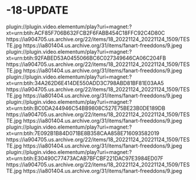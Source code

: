 # -18-UPDATE


<item>
<title>[COLOR silver][B]  SEXO  [/COLOR][/B][COLOR yellow]  18+ PUTORRENT  [B][/COLOR][/B]</title>
<link>plugin://plugin.video.elementum/play?uri=magnet:?xt=urn:btih:ACF85F706B632FCB2F6FABB454C18FFC92C4D80C</link>
<thumbnail>https://ia904705.us.archive.org/22/items/18_20221124_20221124_1509/TESTE.jpg</thumbnail>
<fanart>https://ia801404.us.archive.org/31/items/fanart-freeddons/9.jpeg</fanart>
<info></info>
</item>

<item>
<title>[COLOR silver][B] SEXO [/COLOR][/B][COLOR yellow]  18+ PUTORRENT  [B][/COLOR][/B]</title>
<link>plugin://plugin.video.elementum/play?uri=magnet:?xt=urn:btih:92FABED53A0455066BC6C027349646CA06C204FB</link>
<thumbnail>https://ia904705.us.archive.org/22/items/18_20221124_20221124_1509/TESTE.jpg</thumbnail>
<fanart>https://ia801404.us.archive.org/31/items/fanart-freeddons/9.jpeg</fanart>
<info></info>
</item>

<item>
<title>[COLOR silver][B] SEXO [/COLOR][/B][COLOR yellow]  18+ PUTORRENT  [B][/COLOR][/B]</title>
<link>plugin://plugin.video.elementum/play?uri=magnet:?xt=urn:btih:34A262D6E414DE550ADD3C798ABD81BF81E03AA5</link>
<thumbnail>https://ia904705.us.archive.org/22/items/18_20221124_20221124_1509/TESTE.jpg</thumbnail>
<fanart>https://ia801404.us.archive.org/31/items/fanart-freeddons/9.jpeg</fanart>
<info></info>
</item>

<item>
<title>[COLOR silver][B] SEXO [/COLOR][/B][COLOR yellow]  18+ PUTORRENT  [B][/COLOR][/B]</title>
<link>plugin://plugin.video.elementum/play?uri=magnet:?xt=urn:btih:BC0DA244946C54BB9808C527E75BE23B0DE189DB</link>
<thumbnail>https://ia904705.us.archive.org/22/items/18_20221124_20221124_1509/TESTE.jpg</thumbnail>
<fanart>https://ia801404.us.archive.org/31/items/fanart-freeddons/9.jpeg</fanart>
<info></info>
</item>

<item>
<title>[COLOR silver][B] SEXO [/COLOR][/B][COLOR yellow]  18+ PUTORRENT  [B][/COLOR][/B]</title>
<link>plugin://plugin.video.elementum/play?uri=magnet:?xt=urn:btih:7E092B1B84D071BE8B358CAA858E716093582019</link>
<thumbnail>https://ia904705.us.archive.org/22/items/18_20221124_20221124_1509/TESTE.jpg</thumbnail>
<fanart>https://ia801404.us.archive.org/31/items/fanart-freeddons/9.jpeg</fanart>
<info></info>
</item>

<item>
<title>[COLOR silver][B] SEXO [/COLOR][/B][COLOR yellow]  18+ PUTORRENT  [B][/COLOR][/B]</title>
<link>plugin://plugin.video.elementum/play?uri=magnet:?xt=urn:btih:E30490C77473ACAB7BFCBF221DAC97E3984ED07F</link>
<thumbnail>https://ia904705.us.archive.org/22/items/18_20221124_20221124_1509/TESTE.jpg</thumbnail>
<fanart>https://ia801404.us.archive.org/31/items/fanart-freeddons/9.jpeg</fanart>
<info></info>
</item>



